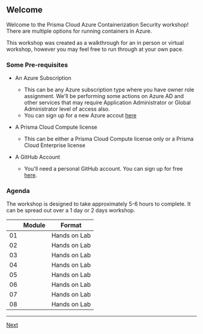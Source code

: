 ## Welcome

Welcome to the Prisma Cloud Azure Containerization Security workshop! There are multiple options for running containers in Azure.

This workshop was created as a walkthrough for an in person or virtual workshop, however you may feel free to run through at your own pace. 
### Some Pre-requisites

* An Azure Subscription
  * This can be any Azure subscription type where you have owner role assignment. We'll be performing some actions on Azure AD and other services that may require Application Administrator or Global Administrator level of access also.
  * You can sign up for a new Azure accout [here](https://azure.microsoft.com/free/?WT.mc_id=AZ-MVP-5003870)

* A Prisma Cloud Compute license
  * This can be either a Prisma Cloud Compute license only or a Prisma Cloud Enterprise license

* A GitHub Account
  * You'll need a personal GitHub account. You can sign up for free [here](https://github.com/join).

### Agenda

The workshop is designed to take approximately 5-6 hours to complete. It can be spread out over a 1 day or 2 days workshop.

|    | Module                   | Format       |
|----|--------------------------|--------------|
| 01 |                          | Hands on Lab |
| 02 |  | Hands on Lab |
| 03 |                 | Hands on Lab |
| 04 |  | Hands on Lab |
| 05 | | Hands on Lab |
| 06 |   | Hands on Lab |
| 07 |                   | Hands on Lab |
| 08 |      | Hands on Lab |
----

[Next]()
